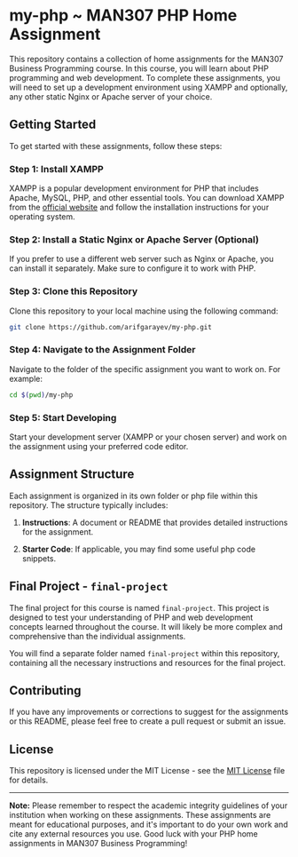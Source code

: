 # my-php ~ MAN307 PHP Home Assignment

This repository contains a collection of home assignments for the MAN307 Business Programming course. In this course, you will learn about PHP programming and web development. To complete these assignments, you will need to set up a development environment using XAMPP and optionally, any other static Nginx or Apache server of your choice.

## Getting Started

To get started with these assignments, follow these steps:

### Step 1: Install XAMPP

XAMPP is a popular development environment for PHP that includes Apache, MySQL, PHP, and other essential tools. You can download XAMPP from the [official website](https://www.apachefriends.org/index.html) and follow the installation instructions for your operating system.

### Step 2: Install a Static Nginx or Apache Server (Optional)

If you prefer to use a different web server such as Nginx or Apache, you can install it separately. Make sure to configure it to work with PHP.

### Step 3: Clone this Repository

Clone this repository to your local machine using the following command:

```bash
git clone https://github.com/arifgarayev/my-php.git
```

### Step 4: Navigate to the Assignment Folder

Navigate to the folder of the specific assignment you want to work on. For example:

```bash
cd $(pwd)/my-php
```

### Step 5: Start Developing

Start your development server (XAMPP or your chosen server) and work on the assignment using your preferred code editor.

## Assignment Structure

Each assignment is organized in its own folder or php file within this repository. The structure typically includes:

1. **Instructions**: A document or README that provides detailed instructions for the assignment.

2. **Starter Code**: If applicable, you may find some useful php code snippets.

## Final Project - `final-project`

The final project for this course is named `final-project`. This project is designed to test your understanding of PHP and web development concepts learned throughout the course. It will likely be more complex and comprehensive than the individual assignments.

You will find a separate folder named `final-project` within this repository, containing all the necessary instructions and resources for the final project.

## Contributing

If you have any improvements or corrections to suggest for the assignments or this README, please feel free to create a pull request or submit an issue.

## License

This repository is licensed under the MIT License - see the [MIT License](https://mit-license.org/) file for details.

---

**Note:** Please remember to respect the academic integrity guidelines of your institution when working on these assignments. These assignments are meant for educational purposes, and it's important to do your own work and cite any external resources you use. Good luck with your PHP home assignments in MAN307 Business Programming!
